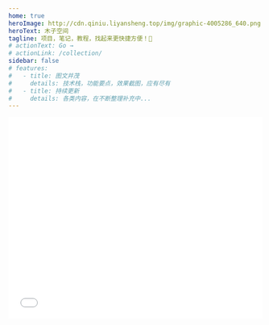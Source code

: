 ```yaml
---
home: true
heroImage: http://cdn.qiniu.liyansheng.top/img/graphic-4005286_640.png
heroText: 木子空间 
tagline: 项目，笔记，教程，找起来更快捷方便！🚀
# actionText: Go →
# actionLink: /collection/
sidebar: false
# features:
#   - title: 图文并茂
#     details: 技术栈，功能要点，效果截图，应有尽有
#   - title: 持续更新
#     details: 各类内容，在不断整理补充中...
---
```

<style>
.home {
  margin-left: 0;
  max-width: 100% !important;
  padding: 0;
}
.home .hero {
    text-align: center;
    padding-top: 30px;
}
</style>
<iframe src="/my-info.html" width="100%" height="400px" frameborder="0"   scrolling="no"></iframe>
<CustomFooter/> 


